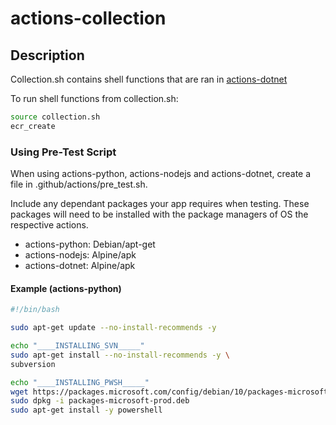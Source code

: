 # actions-collection

## Description

Collection.sh contains shell functions that are ran in [actions-dotnet](https://github.com/variant-inc/actions-dotnet)

To run shell functions from collection.sh:

```bash
source collection.sh
ecr_create
```

### Using Pre-Test Script

When using actions-python, actions-nodejs and actions-dotnet, create a file in .github/actions/pre_test.sh.

Include any dependant packages your app requires when testing. These packages will need to be installed with the package managers of OS the respective actions.

- actions-python: Debian/apt-get
- actions-nodejs: Alpine/apk
- actions-dotnet: Alpine/apk

#### Example (actions-python)
```bash
#!/bin/bash

sudo apt-get update --no-install-recommends -y

echo "____INSTALLING_SVN_____"
sudo apt-get install --no-install-recommends -y \
subversion

echo "____INSTALLING_PWSH_____"
wget https://packages.microsoft.com/config/debian/10/packages-microsoft-prod.deb
sudo dpkg -i packages-microsoft-prod.deb
sudo apt-get install -y powershell
```

